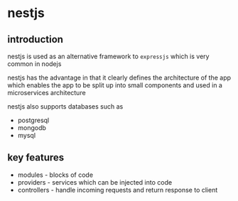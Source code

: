# nestjs

## introduction

nestjs is used as an alternative framework to `expressjs` which is very common in nodejs

nestjs has the advantage in that it clearly defines the architecture of the app which enables the app to be split up into small components and used in a microservices architecture

nestjs also supports databases such as 
- postgresql
- mongodb
- mysql

## key features

- modules - blocks of code
- providers - services which can be injected into code
- controllers - handle incoming requests and return response to client
